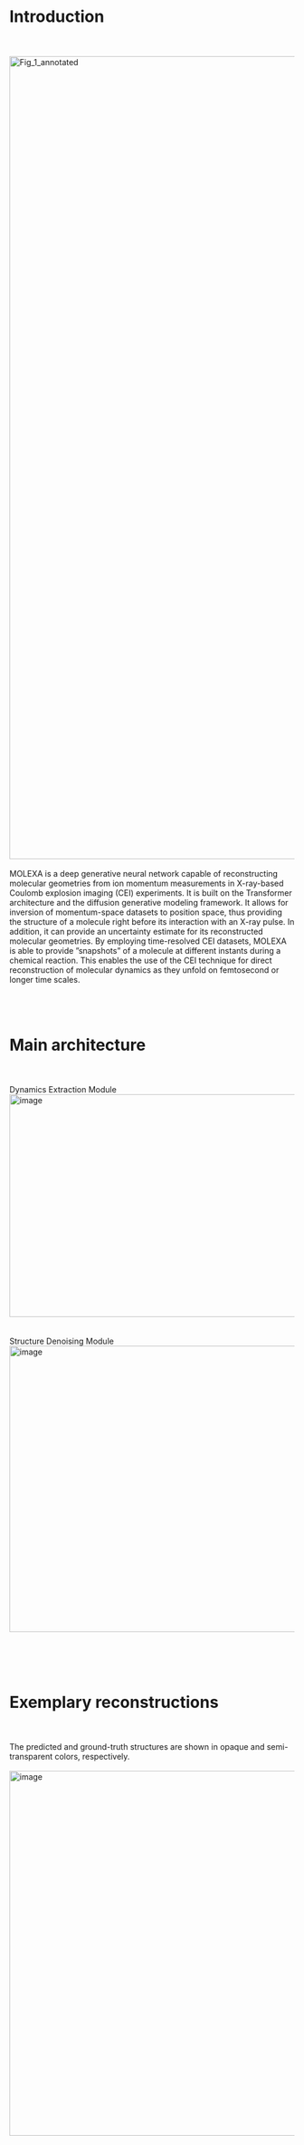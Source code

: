 # Introduction <br><br>
<img width="1811" height="1417" alt="Fig_1_annotated" src="https://github.com/user-attachments/assets/7f85b150-135e-45dc-ab69-08114cdc4096" />
<br><br>
MOLEXA is a deep generative neural network capable of reconstructing molecular geometries from ion momentum measurements in X-ray-based Coulomb explosion imaging (CEI) experiments. It is built on the Transformer architecture and the diffusion generative modeling framework. It allows for inversion of momentum-space datasets to position space, thus providing the structure of a molecule right before its interaction with an X-ray pulse. In addition, it can provide an uncertainty estimate for its reconstructed molecular geometries. By employing time-resolved CEI datasets, MOLEXA is able to provide ”snapshots” of a molecule at different instants during a chemical reaction. This enables the use of the CEI technique for direct reconstruction of molecular dynamics as they unfold on femtosecond or longer time scales.  
<br><br>
<br><br>

# Main architecture <br><br>
Dynamics Extraction Module  
<img width="1450" height="393" alt="image" src="https://github.com/user-attachments/assets/68f3eaf1-ada0-4c92-876d-dde236fa2aff" />     
<br><br>
Structure Denoising Module       
<img width="1509" height="505" alt="image" src="https://github.com/user-attachments/assets/23e3decf-9146-422f-93d8-fa67e47a52e1" />  
<br><br>
<br><br>
# Exemplary reconstructions <br><br>
The predicted and ground-truth structures are shown in opaque and semi-transparent colors, respectively.
<br><br>
<img width="1200" height="644" alt="image" src="https://github.com/user-attachments/assets/c03a8d5c-4beb-44e2-8a7f-0ab55fca8223" />








